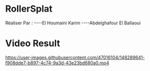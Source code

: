 # RollerSplat
Réaliser Par : 
----El Houmaini Karim 
----Abdelghafour El Ballaoui 

# Video Result

https://user-images.githubusercontent.com/47016104/148289641-f908dde7-b897-4c74-9a3d-43e23bd680a0.mp4


